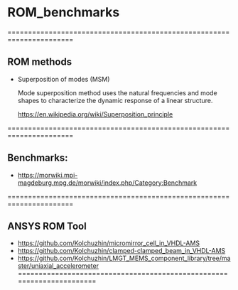 # ROM_benchmarks

======================================================================

## ROM methods

* Superposition of modes (MSM)

  Mode superposition method uses the natural frequencies and mode shapes to characterize the dynamic response of a linear structure.

  https://en.wikipedia.org/wiki/Superposition_principle

======================================================================

## Benchmarks:

  * https://morwiki.mpi-magdeburg.mpg.de/morwiki/index.php/Category:Benchmark

======================================================================
## ANSYS ROM Tool

  * https://github.com/Kolchuzhin/micromirror_cell_in_VHDL-AMS
  * https://github.com/Kolchuzhin/clamped-clamped_beam_in_VHDL-AMS
  * https://github.com/Kolchuzhin/LMGT_MEMS_component_library/tree/master/uniaxial_accelerometer
======================================================================
